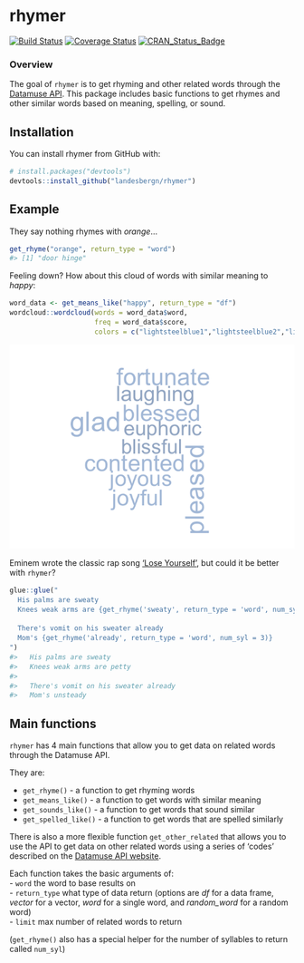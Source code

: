 
<!-- README.md is generated from README.Rmd. Please edit that file -->

# rhymer

[![Build
Status](https://travis-ci.org/landesbergn/rhymer.svg?branch=master)](https://travis-ci.org/landesbergn/rhymer)
[![Coverage
Status](https://img.shields.io/codecov/c/github/landesbergn/rhymer/master.svg)](https://codecov.io/github/landesbergn/rhymer?branch=master)
[![CRAN\_Status\_Badge](http://www.r-pkg.org/badges/version/rhymer)](https://cran.r-project.org/package=rhymer)

### Overview

The goal of `rhymer` is to get rhyming and other related words through
the [Datamuse API](http://www.datamuse.com/api/). This package includes
basic functions to get rhymes and other similar words based on meaning,
spelling, or sound.

## Installation

You can install rhymer from GitHub with:

``` r
# install.packages("devtools")
devtools::install_github("landesbergn/rhymer")
```

## Example

They say nothing rhymes with *orange*…

``` r
get_rhyme("orange", return_type = "word")
#> [1] "door hinge"
```

Feeling down? How about this cloud of words with similar meaning to
*happy*:

``` r
word_data <- get_means_like("happy", return_type = "df")
wordcloud::wordcloud(words = word_data$word, 
                     freq = word_data$score, 
                     colors = c("lightsteelblue1","lightsteelblue2","lightsteelblue3","lightsteelblue"))
```

![](man/figures/README-example2-1.png)<!-- -->

Eminem wrote the classic rap song [‘Lose
Yourself’](https://genius.com/Eminem-lose-yourself-lyrics), but could
it be better with `rhymer`?

``` r
glue::glue("
  His palms are sweaty
  Knees weak arms are {get_rhyme('sweaty', return_type = 'word', num_syl = 2)}

  There's vomit on his sweater already
  Mom's {get_rhyme('already', return_type = 'word', num_syl = 3)}
")
#>   His palms are sweaty
#>   Knees weak arms are petty
#> 
#>   There's vomit on his sweater already
#>   Mom's unsteady
```

## Main functions

`rhymer` has 4 main functions that allow you to get data on related
words through the Datamuse API.

They are:

  - `get_rhyme()` - a function to get rhyming words  
  - `get_means_like()` - a function to get words with similar meaning  
  - `get_sounds_like()` - a function to get words that sound similar  
  - `get_spelled_like()` - a function to get words that are spelled
    similarly

There is also a more flexible function `get_other_related` that allows
you to use the API to get data on other related words using a series of
‘codes’ described on the [Datamuse API
website](http://www.datamuse.com/api/).

Each function takes the basic arguments of:  
\- `word` the word to base results on  
\- `return_type` what type of data return (options are *df* for a data
frame, *vector* for a vector, *word* for a single word, and
*random\_word* for a random word)  
\- `limit` max number of related words to return

(`get_rhyme()` also has a special helper for the number of syllables to
return called `num_syl`)
